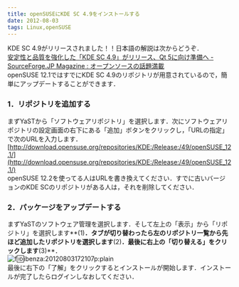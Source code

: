 ```yaml
---
title: openSUSEにKDE SC 4.9をインストールする
date: 2012-08-03
tags: Linux,openSUSE
---
```


KDE SC 4.9がリリースされました！！日本語の解説は次からどうぞ．<br />[安定性と品質を強化した「KDE SC 4.9」がリリース、Qt 5に向け準備へ - SourceForge.JP Magazine : オープンソースの話題満載](http://sourceforge.jp/magazine/12/08/02/2116203)<br />openSUSE 12.1ではすでにKDE SC 4.9のリポジトリが用意されているので，簡単にアップデートすることができます．

### 1．リポジトリを追加する

まずYaSTから「ソフトウェアリポジトリ」を選択します．次にソフトウェアリポジトリの設定画面の右下にある「追加」ボタンをクリックし，「URLの指定」で次のURLを入力します．<br />[http://download.opensuse.org/repositories/KDE:/Release:/49/openSUSE_12.1/](http://download.opensuse.org/repositories/KDE:/Release:/49/openSUSE_12.1/)<br />openSUSE 12.2を使ってる人はURLを書き換えてください．すでに古いバージョンのKDE SCのリポジトリがある人は，それを削除してください．

### 2．パッケージをアップデートする

まずYaSTのソフトウェア管理を選択します．そして左上の「表示」から「リポジトリ」を選択します**(1)**．タブが切り替わったら左のリポジトリ一覧から先ほど追加したリポジトリを選択します**(2)**．最後に右上の「切り替える」をクリックします**(3)**．<br />![f:id:ibenza:20120803172107p:plain](http://cdn-ak.f.st-hatena.com/images/fotolife/i/ibenza/20120803/20120803172107.png)<br />
最後に右下の「了解」をクリックするとインストールが開始します．インストールが完了したらログインしなおしてください．

